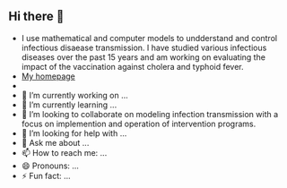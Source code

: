 ## Hi there 👋

- I use mathematical and computer models to undderstand and control infectious disaease transmission. I have studied various infectious diseases over the past 15 years and am working on evaluating the impact of the vaccination against cholera and typhoid fever.
- [My homepage](https://jonghoonk.com)
-    
- 🔭 I’m currently working on ...
- 🌱 I’m currently learning ...
- 👯 I’m looking to collaborate on modeling infection transmission with a focus on implemention and operation of intervention programs.
- 🤔 I’m looking for help with ...
- 💬 Ask me about ...
- 📫 How to reach me: ...
- 😄 Pronouns: ...
- ⚡ Fun fact: ...

